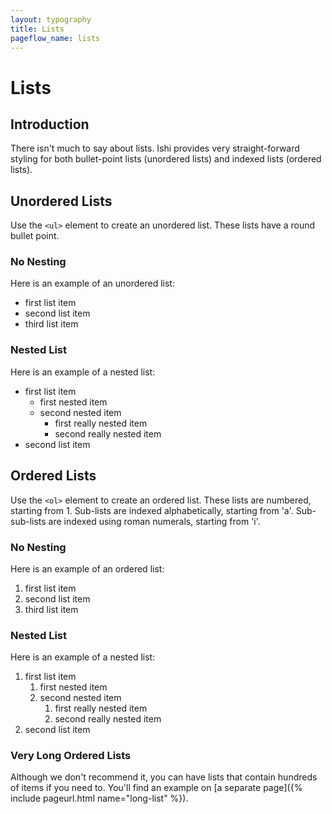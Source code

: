 ```yaml
---
layout: typography
title: Lists
pageflow_name: lists
---
```


# Lists

## Introduction

There isn't much to say about lists. Ishi provides very straight-forward styling for both bullet-point lists (unordered lists) and indexed lists (ordered lists).

## Unordered Lists

Use the `<ul>` element to create an unordered list. These lists have a round bullet point.

### No Nesting

Here is an example of an unordered list:

* first list item
* second list item
* third list item

### Nested List

Here is an example of a nested list:

* first list item
  * first nested item
  * second nested item
    * first really nested item
    * second really nested item
* second list item

## Ordered Lists

Use the `<ol>` element to create an ordered list. These lists are numbered, starting from 1. Sub-lists are indexed alphabetically, starting from 'a'. Sub-sub-lists are indexed using roman numerals, starting from 'i'.

### No Nesting

Here is an example of an ordered list:

1. first list item
1. second list item
1. third list item

### Nested List

Here is an example of a nested list:

1. first list item
   1. first nested item
   1. second nested item
      1. first really nested item
      1. second really nested item
1. second list item

### Very Long Ordered Lists

Although we don't recommend it, you can have lists that contain hundreds of items if you need to. You'll find an example on [a separate page]({% include pageurl.html name="long-list" %}).
